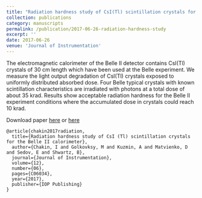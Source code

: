 ```yaml
---
title: "Radiation hardness study of CsI(Tl) scintillation crystals for the Belle II calorimeter"
collection: publications
category: manuscripts
permalink: /publication/2017-06-26-radiation-hardness-study
excerpt: ''
date: 2017-06-26
venue: 'Journal of Instrumentation'
---
```

The electromagnetic calorimeter of the Belle II detector contains CsI(Tl) crystals of
30 cm length which have been used at the Belle experiment. We measure the light output degradation 
of CsI(Tl) crystals exposed to uniformly distributed absorbed dose. Four Belle typical
crystals with known scintillation characteristics are irradiated with photons at a total dose of about
35 krad. Results show acceptable radiation hardness for the Belle II experiment conditions where
the accumulated dose in crystals could reach 10 krad.

Download paper [here](http://esf0.github.io/files/publication/radiation_hardness.pdf) or 
[here](https://iopscience.iop.org/article/10.1088/1748-0221/12/06/C06034)


```
@article{chakin2017radiation,
  title={Radiation hardness study of CsI (Tl) scintillation crystals for the Belle II calorimeter},
  author={Chakin, I and Golkovksy, M and Kuzmin, A and Matvienko, D and Sedov, E and Shwartz, B},
  journal={Journal of Instrumentation},
  volume={12},
  number={06},
  pages={C06034},
  year={2017},
  publisher={IOP Publishing}
}
```
